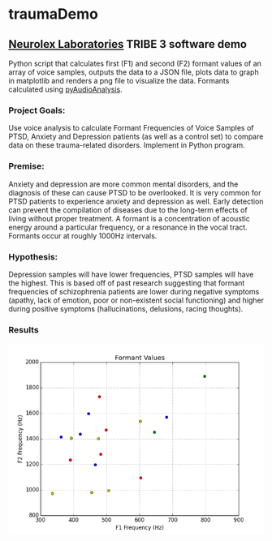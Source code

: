 # traumaDemo
## [Neurolex Laboratories](https://github.com/NeuroLexDiagnostics) TRIBE 3 software demo 
Python script that calculates first (F1) and second (F2) formant values of an array of voice samples, outputs the data to a JSON file, plots data to graph in matplotlib and renders a png file to visualize the data. 
Formants calculated using [pyAudioAnalysis](https://github.com/tyiannak/pyAudioAnalysis).

### Project Goals: 
Use voice analysis to calculate Formant Frequencies of Voice Samples of PTSD, Anxiety and Depression patients (as well as a control set) to compare data on these trauma-related disorders. Implement in Python program.

### Premise: 
Anxiety and depression are more common mental disorders, and the diagnosis of these can cause PTSD to be overlooked. It is very common for PTSD patients to experience anxiety and depression as well. Early detection can prevent the compilation of diseases due to the long-term effects of living without proper treatment. A formant is a concentration of acoustic energy around a particular frequency, or a resonance in the vocal tract. Formants occur at roughly 1000Hz intervals.

### Hypothesis: 
Depression samples will have lower frequencies, PTSD samples will have the highest. This is based off of past research suggesting that formant frequencies of schizophrenia patients are lower during negative symptoms (apathy, lack of emotion, poor or non-existent social functioning) and higher during positive symptoms (hallucinations, delusions, racing thoughts). 

### Results
![alt text](https://github.com/imABEING/traumaDemo/blob/master/F1_F2_Values.png "Plot")

